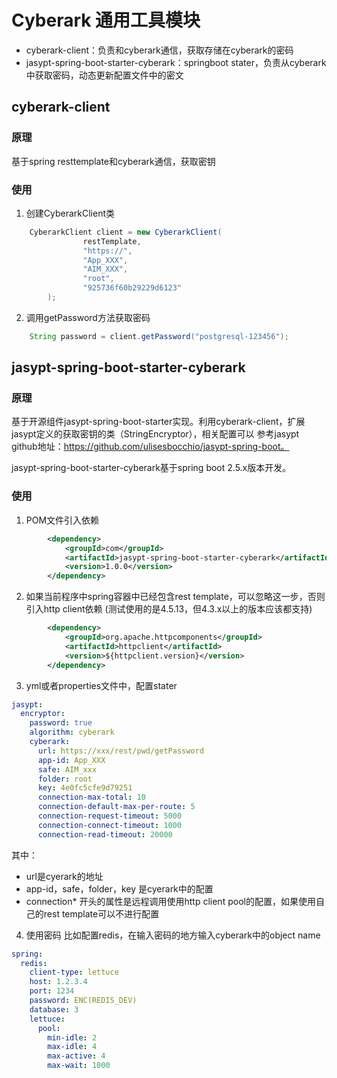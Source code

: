 # Cyberark 通用工具模块


- cyberark-client：负责和cyberark通信，获取存储在cyberark的密码
- jasypt-spring-boot-starter-cyberark：springboot stater，负责从cyberark中获取密码，动态更新配置文件中的密文


## cyberark-client

### 原理

基于spring resttemplate和cyberark通信，获取密钥

### 使用

1. 创建CyberarkClient类
```java
    CyberarkClient client = new CyberarkClient(
                restTemplate,
                "https://",
                "App_XXX",
                "AIM_XXX",
                "root",
                "925736f60b29229d6123"
        );
```
2. 调用getPassword方法获取密码
```java
    String password = client.getPassword("postgresql-123456");
```


## jasypt-spring-boot-starter-cyberark

### 原理

基于开源组件jasypt-spring-boot-starter实现。利用cyberark-client，扩展jasypt定义的获取密钥的类（StringEncryptor），相关配置可以
参考jasypt github地址：https://github.com/ulisesbocchio/jasypt-spring-boot。

jasypt-spring-boot-starter-cyberark基于spring boot 2.5.x版本开发。

### 使用

1. POM文件引入依赖
```xml
        <dependency>
            <groupId>com</groupId>
            <artifactId>jasypt-spring-boot-starter-cyberark</artifactId>
            <version>1.0.0</version>
        </dependency>
```

2. 如果当前程序中spring容器中已经包含rest template，可以忽略这一步，否则引入http client依赖 (测试使用的是4.5.13，但4.3.x以上的版本应该都支持)
```xml
        <dependency>
            <groupId>org.apache.httpcomponents</groupId>
            <artifactId>httpclient</artifactId>
            <version>${httpclient.version}</version>
        </dependency>
```

3. yml或者properties文件中，配置stater
```yaml
jasypt:
  encryptor:
    password: true
    algorithm: cyberark
    cyberark:
      url: https://xxx/rest/pwd/getPassword
      app-id: App_XXX
      safe: AIM_xxx
      folder: root
      key: 4e0fc5cfe9d79251
      connection-max-total: 10
      connection-default-max-per-route: 5
      connection-request-timeout: 5000
      connection-connect-timeout: 1000
      connection-read-timeout: 20000
```
其中：
- url是cyerark的地址
- app-id，safe，folder，key 是cyerark中的配置
- connection* 开头的属性是远程调用使用http client pool的配置，如果使用自己的rest template可以不进行配置

4. 使用密码
比如配置redis，在输入密码的地方输入cyberark中的object name
```yaml
spring: 
  redis:
    client-type: lettuce
    host: 1.2.3.4
    port: 1234
    password: ENC(REDIS_DEV)
    database: 3
    lettuce:
      pool:
        min-idle: 2
        max-idle: 4
        max-active: 4
        max-wait: 1000
```